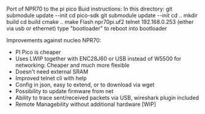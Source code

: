 Port of NPR70 to the pi pico
Buid instructions:
In this directory:
git submodule update --init
cd pico-sdk
git submodule update --init
cd ..
mkdir build
cd build
cmake ..
make
Flash npr70pi.uf2
telnet 192.168.0.253 (either via usb or ethernet)
type "bootloader" to reboot into bootloader

Improvements against nucleo NPR70:
- PI Pico is cheaper
- Uses LWIP together with ENC28J60 or USB instead of W5500 for networking: Cheaper and much more flexible
- Doesn't need external SRAM
- Improved telnet cli with help
- Config in json, easy to extend, or to download via wget
- Possibility to update firmware from net
- Ability to trace sent/received packets via USB, wireshark plugin included
- Remote Managebility without additional hardware [WIP]
